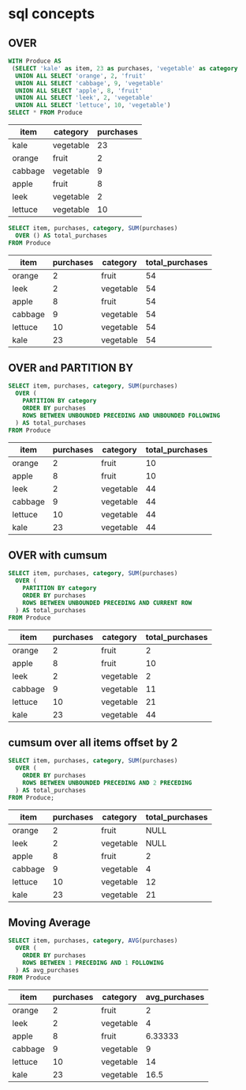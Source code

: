 # sql concepts


## OVER

```sql
WITH Produce AS
 (SELECT 'kale' as item, 23 as purchases, 'vegetable' as category
  UNION ALL SELECT 'orange', 2, 'fruit'
  UNION ALL SELECT 'cabbage', 9, 'vegetable'
  UNION ALL SELECT 'apple', 8, 'fruit'
  UNION ALL SELECT 'leek', 2, 'vegetable'
  UNION ALL SELECT 'lettuce', 10, 'vegetable')
SELECT * FROM Produce
```


| item      | category   | purchases  |
| --------- | ---------- | ---------- |
| kale      | vegetable  | 23         |
| orange    | fruit      | 2          |
| cabbage   | vegetable  | 9          |
| apple     | fruit      | 8          |
| leek      | vegetable  | 2          |
| lettuce   | vegetable  | 10         |

```sql
SELECT item, purchases, category, SUM(purchases)
  OVER () AS total_purchases
FROM Produce
```

| item      | purchases  | category   | total_purchases |
| --------- | ---------- | ---------- | ---------- |
| orange    | 2          | fruit      | 54              |
| leek      | 2          | vegetable  | 54              |
| apple     | 8          | fruit      | 54              |
| cabbage   | 9          | vegetable  | 54              |
| lettuce   | 10         | vegetable  | 54              |
| kale      | 23         | vegetable  | 54              |

## OVER and PARTITION BY

```sql
SELECT item, purchases, category, SUM(purchases)
  OVER (
    PARTITION BY category
    ORDER BY purchases
    ROWS BETWEEN UNBOUNDED PRECEDING AND UNBOUNDED FOLLOWING
  ) AS total_purchases
FROM Produce
```


| item      | purchases  | category   | total_purchases |
| --------- | ---------- | ---------- | ---------- |
| orange    | 2          | fruit      | 10              |
| apple     | 8          | fruit      | 10              |
| leek      | 2          | vegetable  | 44              |
| cabbage   | 9          | vegetable  | 44              |
| lettuce   | 10         | vegetable  | 44              |
| kale      | 23         | vegetable  | 44              |


## OVER with cumsum

```sql
SELECT item, purchases, category, SUM(purchases)
  OVER (
    PARTITION BY category
    ORDER BY purchases
    ROWS BETWEEN UNBOUNDED PRECEDING AND CURRENT ROW
  ) AS total_purchases
FROM Produce
```

| item      | purchases  | category   | total_purchases |
| --------- | ---------- | ---------- | ---------- |
| orange    | 2          | fruit      | 2               |
| apple     | 8          | fruit      | 10              |
| leek      | 2          | vegetable  | 2               |
| cabbage   | 9          | vegetable  | 11              |
| lettuce   | 10         | vegetable  | 21              |
| kale      | 23         | vegetable  | 44              |



## cumsum over all items offset by 2

```sql
SELECT item, purchases, category, SUM(purchases)
  OVER (
    ORDER BY purchases
    ROWS BETWEEN UNBOUNDED PRECEDING AND 2 PRECEDING
  ) AS total_purchases
FROM Produce;
```

| item      | purchases  | category   | total_purchases |
| --------- | ---------- | ---------- | ---------- |
| orange    | 2          | fruit      | NULL            |
| leek      | 2          | vegetable  | NULL            |
| apple     | 8          | fruit      | 2               |
| cabbage   | 9          | vegetable  | 4               |
| lettuce   | 10         | vegetable  | 12              |
| kale      | 23         | vegetable  | 21              |


## Moving Average

```sql
SELECT item, purchases, category, AVG(purchases)
  OVER (
    ORDER BY purchases
    ROWS BETWEEN 1 PRECEDING AND 1 FOLLOWING
  ) AS avg_purchases
FROM Produce
```

| item      | purchases  | category   | avg_purchases   |
| --------- | ---------- | ---------- | ---------- |
| orange    | 2          | fruit      | 2               |
| leek      | 2          | vegetable  | 4               |
| apple     | 8          | fruit      | 6.33333         |
| cabbage   | 9          | vegetable  | 9               |
| lettuce   | 10         | vegetable  | 14              |
| kale      | 23         | vegetable  | 16.5            |
